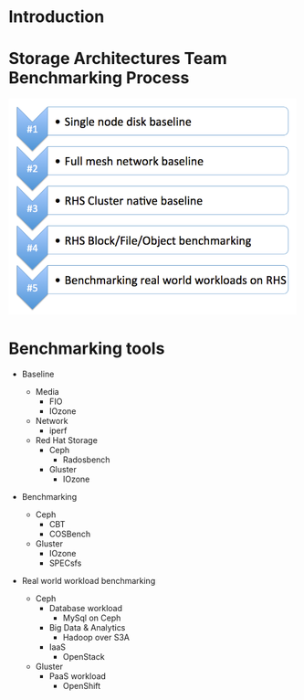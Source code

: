 # Introduction

# Storage Architectures Team Benchmarking Process
![SAT benchmarking process](SAT_benchmarking_Process.png)

# Benchmarking tools
- Baseline
  - Media
    - FIO
    - IOzone
  - Network
    - iperf
  - Red Hat Storage
    - Ceph
      - Radosbench
    - Gluster
      - IOzone

- Benchmarking
  - Ceph
    - CBT
    - COSBench
  - Gluster
    - IOzone
    - SPECsfs

- Real world workload benchmarking
  - Ceph
    - Database workload
      - MySql on Ceph
    - Big Data & Analytics
      - Hadoop over S3A
    - IaaS
      - OpenStack
  - Gluster
    - PaaS workload
      - OpenShift

